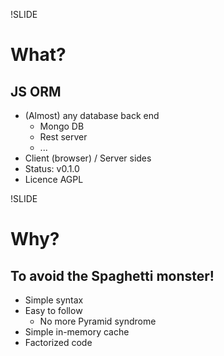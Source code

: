 !SLIDE
# What? #
## JS ORM ##

* (Almost) any database back end
  * Mongo DB
  * Rest server
  * ...
* Client (browser) / Server sides
* Status: v0.1.0
* Licence AGPL


!SLIDE
# Why? #
## To avoid the Spaghetti monster! ##

* Simple syntax
* Easy to follow
  * No more Pyramid syndrome
* Simple in-memory cache
* Factorized code


